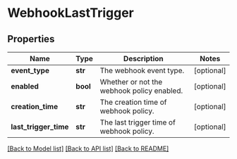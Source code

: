 # WebhookLastTrigger

## Properties
Name | Type | Description | Notes
------------ | ------------- | ------------- | -------------
**event_type** | **str** | The webhook event type. | [optional] 
**enabled** | **bool** | Whether or not the webhook policy enabled. | [optional] 
**creation_time** | **str** | The creation time of webhook policy. | [optional] 
**last_trigger_time** | **str** | The last trigger time of webhook policy. | [optional] 

[[Back to Model list]](../README.md#documentation-for-models) [[Back to API list]](../README.md#documentation-for-api-endpoints) [[Back to README]](../README.md)


